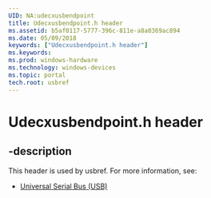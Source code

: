 ```yaml
---
UID: NA:udecxusbendpoint
title: Udecxusbendpoint.h header
ms.assetid: b5af0117-5777-396c-811e-a8a0369ac894
ms.date: 05/09/2018
keywords: ["Udecxusbendpoint.h header"]
ms.keywords: 
ms.prod: windows-hardware
ms.technology: windows-devices
ms.topic: portal
tech.root: usbref
---
```


# Udecxusbendpoint.h header


## -description


This header is used by usbref. For more information, see:

- [Universal Serial Bus (USB)](../_usbref/index.md)
